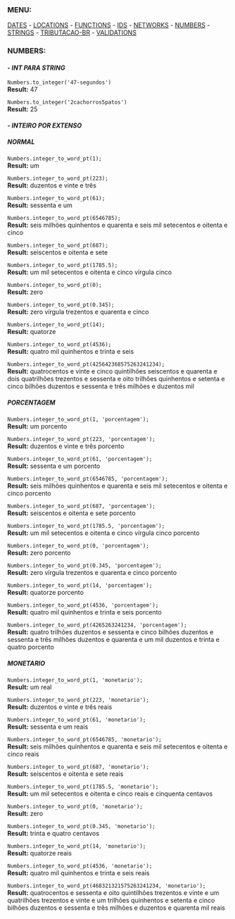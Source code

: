 ### MENU:
[DATES](https://github.com/maviniciuus/js-helpers/blob/master/doc/DATES.md) *-* [LOCATIONS](https://github.com/maviniciuus/js-helpers/blob/master/doc/LOCATIONS.md) *-* [FUNCTIONS](https://github.com/maviniciuus/js-helpers/blob/master/doc/FUNCTIONS.md) *-* [IDS](https://github.com/maviniciuus/js-helpers/blob/master/doc/IDS.md) *-* [NETWORKS](https://github.com/maviniciuus/js-helpers/blob/master/doc/NETWORKS.md) *-* [NUMBERS](https://github.com/maviniciuus/js-helpers/blob/master/doc/NUMBERS.md) *-* [STRINGS](https://github.com/maviniciuus/js-helpers/blob/master/doc/STRINGS.md) *-* [TRIBUTACAO-BR](https://github.com/maviniciuus/js-helpers/blob/master/doc/TRIBUTACAO-BR.md) *-* [VALIDATIONS](https://github.com/maviniciuus/js-helpers/blob/master/doc/VALIDATIONS.md)

### NUMBERS:

#### *- INT PARA STRING*

`Numbers.to_integer('47-segundos')`  
**Result:** 47

`Numbers.to_integer('2cachorros5patos')`  
**Result:** 25

#### *- INTEIRO POR EXTENSO*

##### *NORMAL*

`Numbers.integer_to_word_pt(1);`  
**Result:** um

`Numbers.integer_to_word_pt(223);`  
**Result:** duzentos e vinte e três

`Numbers.integer_to_word_pt(61);`  
**Result:** sessenta e um

`Numbers.integer_to_word_pt(6546785);`  
**Result:** seis milhões quinhentos e quarenta e seis mil setecentos e oitenta e cinco

`Numbers.integer_to_word_pt(687);`  
**Result:** seiscentos e oitenta e sete

`Numbers.integer_to_word_pt(1785.5);`  
**Result:** um mil setecentos e oitenta e cinco vírgula cinco

`Numbers.integer_to_word_pt(0);`  
**Result:** zero

`Numbers.integer_to_word_pt(0.345);`  
**Result:** zero vírgula trezentos e quarenta e cinco

`Numbers.integer_to_word_pt(14);`  
**Result:** quatorze

`Numbers.integer_to_word_pt(4536);`  
**Result:** quatro mil quinhentos e trinta e seis

`Numbers.integer_to_word_pt(425642368575263241234);`  
**Result:** quatrocentos e vinte e cinco quintilhões seiscentos e quarenta e dois quatrilhões trezentos e sessenta e oito trilhões quinhentos e setenta e cinco bilhões duzentos e sessenta e três milhões e duzentos mil

##### *PORCENTAGEM*

`Numbers.integer_to_word_pt(1, 'porcentagem');`  
**Result:** um porcento

`Numbers.integer_to_word_pt(223, 'porcentagem');`  
**Result:** duzentos e vinte e três porcento

`Numbers.integer_to_word_pt(61, 'porcentagem');`  
**Result:** sessenta e um porcento

`Numbers.integer_to_word_pt(6546785, 'porcentagem');`  
**Result:** seis milhões quinhentos e quarenta e seis mil setecentos e oitenta e cinco porcento

`Numbers.integer_to_word_pt(687, 'porcentagem');`  
**Result:** seiscentos e oitenta e sete porcento

`Numbers.integer_to_word_pt(1785.5, 'porcentagem');`  
**Result:** um mil setecentos e oitenta e cinco vírgula cinco porcento

`Numbers.integer_to_word_pt(0, 'porcentagem');`  
**Result:** zero porcento

`Numbers.integer_to_word_pt(0.345, 'porcentagem');`  
**Result:** zero vírgula trezentos e quarenta e cinco porcento

`Numbers.integer_to_word_pt(14, 'porcentagem');`  
**Result:** quatorze porcento

`Numbers.integer_to_word_pt(4536, 'porcentagem');`  
**Result:** quatro mil quinhentos e trinta e seis porcento

`Numbers.integer_to_word_pt(4265263241234, 'porcentagem');`  
**Result:** quatro trilhões duzentos e sessenta e cinco bilhões duzentos e sessenta e três milhões duzentos e quarenta e um mil duzentos e trinta e quatro porcento

##### *MONETARIO*

`Numbers.integer_to_word_pt(1, 'monetario');`  
**Result:** um real

`Numbers.integer_to_word_pt(223, 'monetario');`  
**Result:** duzentos e vinte e três reais

`Numbers.integer_to_word_pt(61, 'monetario');`  
**Result:** sessenta e um reais

`Numbers.integer_to_word_pt(6546785, 'monetario');`  
**Result:** seis milhões quinhentos e quarenta e seis mil setecentos e oitenta e cinco reais

`Numbers.integer_to_word_pt(687, 'monetario');`  
**Result:** seiscentos e oitenta e sete reais

`Numbers.integer_to_word_pt(1785.5, 'monetario');`  
**Result:** um mil setecentos e oitenta e cinco reais e cinquenta centavos

`Numbers.integer_to_word_pt(0, 'monetario');`  
**Result:** zero

`Numbers.integer_to_word_pt(0.345, 'monetario');`  
**Result:** trinta e quatro centavos

`Numbers.integer_to_word_pt(14, 'monetario');`  
**Result:** quatorze reais

`Numbers.integer_to_word_pt(4536, 'monetario');`  
**Result:** quatro mil quinhentos e trinta e seis reais

`Numbers.integer_to_word_pt(468321321575263241234, 'monetario');`  
**Result:** quatrocentos e sessenta e oito quintilhões trezentos e vinte e um quatrilhões trezentos e vinte e um trilhões quinhentos e setenta e cinco bilhões duzentos e sessenta e três milhões e duzentos e quarenta mil reais
